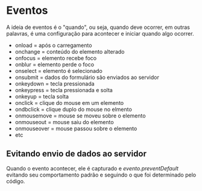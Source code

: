 # Eventos

A ideia de eventos é o "quando", ou seja, quando deve ocorrer, em outras palavras, é uma configuração para acontecer e iniciar quando algo ocorrer.

- onload = após o carregamento
- onchange = conteúdo do elemento alterado
- onfocus = elemento recebe foco
- onblur = elemento perde o foco
- onselect = elemento é selecionado
- onsubmit = dados do formulário são enviados ao servidor
- onkeydown = tecla pressionada
- onkeypress = tecla pressionada e solta
- onkeyup = tecla solta
- onclick = clique do mouse em um elemento
- ondbclick = clique duplo do mouse no elmento
- onmousemove = mouse se moveu sobre o elemento
- onmouseout = mouse saiu do elemento
- onmouseover = mouse passou sobre o elemento
- etc

## Evitando envio de dados ao servidor

Quando o evento acontecer, ele é capturado e *evento.preventDefault* evitando seu comportamento padrão e seguindo o que foi determinado pelo código. 

